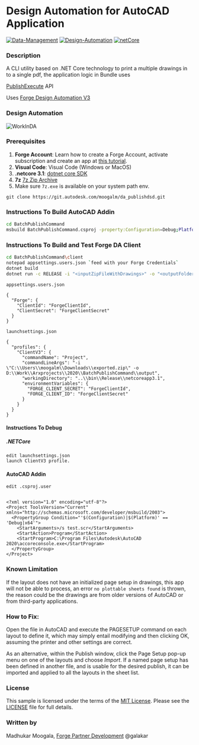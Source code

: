 # Design Automation for AutoCAD Application

[![Data-Management](https://img.shields.io/badge/Data%20Management-v1-green.svg)](http://developer.autodesk.com/)
[![Design-Automation](https://img.shields.io/badge/Design%20Automation-v3-green.svg)](http://developer.autodesk.com/)
[![netCore](https://img.shields.io/badge/netcore-3.1-green)](https://dotnet.microsoft.com/download/dotnet-core/current/runtime)
### Description
A CLI utility based on .NET Core technology to print a multiple drawings in to a single pdf, the application logic in Bundle uses 

[PublishExecute](https://help.autodesk.com/view/OARX/2021/ENU/?guid=OARX-ManagedRefGuide-Autodesk_AutoCAD_Publishing_Publisher_PublishExecute_DsdData_PlotConfig) API



Uses [Forge Design Automation V3](https://forge.autodesk.com/en/docs/design-automation/v3)

### Design Automation

![WorkInDA](https://github.com/MadhukarMoogala/FDA_PublishDSD/blob/master/BatchPublishingWorks.gif)




### Prerequisites
1. **Forge Account**: Learn how to create a Forge Account, activate subscription and create an app at [this tutorial](http://learnforge.autodesk.io/#/account/). 
2. **Visual Code**: Visual Code (Windows or MacOS)
3. **.netcore 3.1**: [dotnet core SDK](https://dotnet.microsoft.com/download/dotnet-core/current/runtime) 
4. **7z** [7z Zip Archive](https://www.7-zip.org/download.html)
5. Make sure `7z.exe` is available on your system path env.

`git clone https://git.autodesk.com/moogalm/da_publishdsd.git`

### Instructions To Build AutoCAD Addin
```bash
cd BatchPublishCommand
msbuild BatchPublishCommand.csproj -property:Configuration=Debug;Platform=x64
```

### Instructions To Build  and Test Forge DA Client

```bash
cd BatchPublishCommand\client
notepad appsettings.users.json `feed with your Forge Credentials`
dotnet build
dotnet run -c RELEASE -i "<inputZipFileWithDrawings>" -o "<outputFolder>"
```
`appsettings.users.json`

```
{
  "Forge": {
    "ClientId": "ForgeClientId",
    "ClientSecret": "ForgeClientSecret"
  }
}
```

`launchsettings.json`

```
{
  "profiles": {
    "ClientV3": {
      "commandName": "Project",
      "commandLineArgs": "-i \"C:\\Users\\moogalm\\Downloads\\exported.zip\" -o D:\\Work\\Arxprojects\\2020\\BatchPublishCommand\\output",
      "workingDirectory": "..\\bin\\Release\\netcoreapp3.1",
      "environmentVariables": {
        "FORGE_CLIENT_SECRET": "ForgeClientId",
        "FORGE_CLIENT_ID": "ForgeClientSecret"
      }
    }
  }
}
```




#### Instructions To Debug

##### .NETCore
```
edit launchsettings.json
launch ClientV3 profile.

```
#### AutoCAD Addin

`edit .csproj.user`

```

<?xml version="1.0" encoding="utf-8"?>
<Project ToolsVersion="Current" xmlns="http://schemas.microsoft.com/developer/msbuild/2003">
  <PropertyGroup Condition="'$(Configuration)|$(Platform)' == 'Debug|x64'">
    <StartArguments>/s test.scr</StartArguments>
    <StartAction>Program</StartAction>
    <StartProgram>C:\Program Files\Autodesk\AutoCAD 2020\accoreconsole.exe</StartProgram>
  </PropertyGroup>
</Project>
```


### Known Limitation
If the layout does not have an initialized page setup in drawings, this app will not be able to process, an error `no plottable sheets found` is thrown, the reason could be the drawings are from older versions of AutoCAD or from third-party applications.

### How to Fix:

Open the file in AutoCAD and execute the PAGESETUP command on each layout to define it, which may simply entail modifying and then clicking OK, assuming the printer and other settings are correct.

As an alternative, within the Publish window, click the Page Setup pop-up menu on one of the layouts and choose *Import*. If a named page setup has been defined in another file, and is usable for the desired publish, it can be imported and applied to all the layouts in the sheet list.




### License
This sample is licensed under the terms of the [MIT License](http://opensource.org/licenses/MIT). Please see the [LICENSE](LICENSE) file for full details.

### Written by
Madhukar Moogala, [Forge Partner Development](http://forge.autodesk.com)  @galakar


